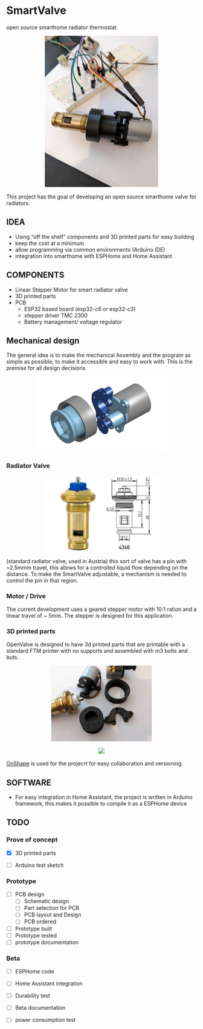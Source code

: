 # SmartValve
open source smarthome radiator thermostat

<p align="center">
<img src="/pictures/openValve_assembled_1.jpg" height = 400>
</p>

This project has the goal of developing an open source smarthome valve for radiators. 

## IDEA
* Using “off the shelf” components and 3D printed parts for easy building 
* keep  the cost at a minimum 
* allow programming via common environments (Arduino IDE) 
* integration into smarthome with ESPHome and Home Assistant


##  COMPONENTS
* Linear Stepper Motor for smart radiator valve
* 3D printed parts
* PCB 
  * ESP32 based board (esp32-c6 or esp32-c3)
  * stepper driver TMC 2300 
  * Battery management/ voltage regulator

## Mechanical design
The general idea is to make the mechanical Assembly and the program as simple as possible, to make it accessible and easy to work with. This is the premise for all design decisions   

<p align="center">
<img src="/pictures/exploded_view_1.png" height = 200>
</p>

### Radiator Valve 
<p align="center">
<img src="/pictures/valve.png" height = 200>
</p>

(standard radiator valve, used in Austria)
this sort of valve has a pin with ~2.5mmm travel, this allows for a controlled liquid flow depending on the distance. 
To make the SmartValve adjustable, a mechanism is needed to control the pin in that region. 

### Motor / Drive
The current development uses a geared stepper motor with 10:1 ration and a linear travel of ~ 5mm. The stepper is designed for this application.


### 3D printed parts
OpenValve is designed to have 3d printed parts that are printable with a standard FTM printer with no supports and assembled with m3 bolts and buts.    

<p align="center">
<img src="/pictures/openValve_parts_1.jpg" height = 200>
</p>

<p align="center">
<img src="/pictures/assembled_1.jpg" height = 200>
</p>


[OnShape](https://cad.onshape.com/documents/391453e964c4cf36b71477fb/w/96218fe9ab75c37b541d1e8c/e/7027b69015998d7833889829?renderMode=0&uiState=64fb2ffe75317b0599136144https://cad.onshape.com/documents/391453e964c4cf36b71477fb/w/96218fe9ab75c37b541d1e8c/e/7027b69015998d7833889829?renderMode=0&uiState=64fb2ffe75317b0599136144) is used for the projecrt for easy collaboration and versioning.


## SOFTWARE
* For easy integration in Home Assistant, the project is written in Arduino framework, this makes it possible to compile it as a ESPHome device

## TODO

### Prove of concept
- [x] 3D printed parts 
- [ ] Arduino test sketch


### Prototype
- [ ] PCB design
  - [ ] Schematic design
  - [ ] Part selection for PCB
  - [ ] PCB layout and Design
  - [ ] PCB ordered
- [ ] Prototype built
- [ ] Prototype tested
- [ ] prototype documentation

### Beta
- [ ] ESPHome code
- [ ] Home Assistant integration
- [ ] Durability test
- [ ] Beta documentation
- [ ] power consumption test


